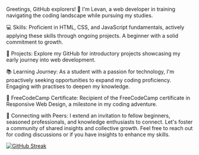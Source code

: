 Greetings, GitHub explorers! 🚀 I'm Levan, a web developer in training navigating the coding landscape while pursuing my studies.

💻 Skills:
Proficient in HTML, CSS, and JavaScript fundamentals, actively applying these skills through ongoing projects. A beginner with a solid commitment to growth.

🚀 Projects:
Explore my GitHub  for introductory projects showcasing my early journey into web development.

📚 Learning Journey:
As a student with a passion for technology, I'm proactively seeking opportunities to expand my coding proficiency. Engaging with practises to deepen my knowledge.

🌱 FreeCodeCamp Certificate:
Recipient of the FreeCodeCamp certificate in Responsive Web Design, a milestone in my coding adventure.

🤝 Connecting with Peers:
I extend an invitation to fellow beginners, seasoned professionals, and knowledge enthusiasts to connect. Let's foster a community of shared insights and collective growth.
Feel free to reach out for coding discussions or if you have insights to enhance my skills.

[![GitHub Streak](https://streak-stats.demolab.com?user=tankistttt&theme=dark&hide_border=true&date_format=M%20j%5B%2C%20Y%5D&card_width=486)](https://git.io/streak-stats)
